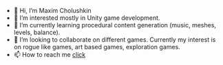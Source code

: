 - 👋 Hi, I’m Maxim Cholushkin
- 👀 I’m interested mostly in Unity game development.
- 🌱 I’m currently learning procedural content generation (music, meshes, levels, balance).
- 💞️ I’m looking to collaborate on different games. Currently my interest is on rogue like games, art based games, exploration games.
- 📫 How to reach me [click](https://sites.google.com/view/cholushkinmaximcard/home)

<!---
cholushkin/cholushkin is a ✨ special ✨ repository because its `README.md` (this file) appears on your GitHub profile.
You can click the Preview link to take a look at your changes.
--->
